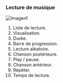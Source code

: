 ### Lecture de musique

![Imagen1](http://static.energysistem.com/images/manuals/42178/542992b7ef390.jpg)

1. Liste de lecture.
2. Visualisation.
3. Durée.
4. Barre de progression.
5. Lecture aléatoire.
6. Chanson postérieure.
7. Play / pause.
8. Chanson antérieur.
9. Répéter.
10. Temps de lecture.
